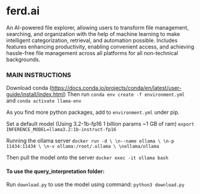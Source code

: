 # ferd.ai
An AI-powered file explorer, allowing users to transform file management, searching, and organization with the help of machine learning to make intelligent categorization, retrieval, and automation possible. Includes features enhancing productivity, enabling convenient access, and achieving hassle-free file management across all platforms for all non-technical backgrounds.

### MAIN INSTRUCTIONS 

Download conda (https://docs.conda.io/projects/conda/en/latest/user-guide/install/index.html)
Then run    `conda env create -f environment.yml`
and         `conda activate llama-env`

As you find more python packages, add to `environment.yml` under pip.

Set a default model (Using 3.2-1b-fp16 1 billion params ~1 GB of ram)
`export INFERENCE_MODEL=llama3.2:1b-instruct-fp16`

Running the ollama server 
`docker run -d \ \n--name ollama \ \n-p 11434:11434 \ \n-v ollama:/root/.ollama \ \nollama/ollama`

Then pull the model onto the server
`docker exec -it ollama bash`


#### To use the query_interpretation folder:

Run `download.py` to use the model using command: `python3 download.py`
